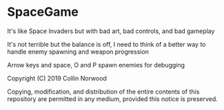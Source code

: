 # SpaceGame
It's like Space Invaders but with bad art, bad controls, and bad gameplay

It's not terrible but the balance is off, I need to think of a better way to handle enemy spawning and weapon progression

Arrow keys and space, O and P spawn enemies for debugging


Copyright (C) 2019 Collin Norwood

Copying, modification, and distribution of the entire contents of this repository are permitted in any medium, provided this notice is preserved.
